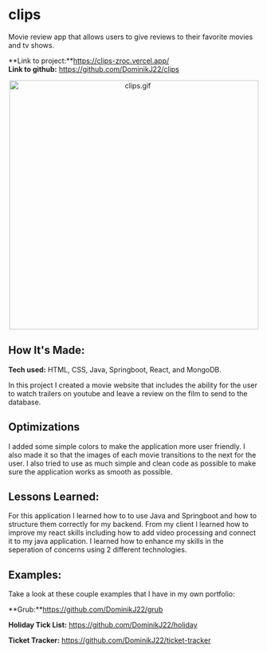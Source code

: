 # clips
 Movie review app that allows users to give reviews to their favorite movies and tv shows.

**Link to project:**https://clips-zroc.vercel.app/ </br>
**Link to github:** https://github.com/DominikJ22/clips

<p align="center">
<img width="500" src="clips.gif" alt="clips.gif"/> 
</p>

## How It's Made:

**Tech used:** HTML, CSS, Java, Springboot, React, and MongoDB.

In this project I created a movie website that includes the ability for the user to watch trailers on youtube and leave a review on the film to send to the database. 

## Optimizations

I added some simple colors to make the application more user friendly. I also made it so that the images of each movie transitions to the next for the user. I also tried to use as much simple and clean code as possible to make sure the application works as smooth as possible.
## Lessons Learned:

For this application I learned how to to use Java and Springboot and how to structure them correctly for my backend.
From my client I learned how to improve my react skills including how to add video processing and connect it to my java application.
I learned how to enhance my skills in the seperation of concerns using 2 different technologies.

## Examples:
Take a look at these couple examples that I have in my own portfolio:

**Grub:**https://github.com/DominikJ22/grub

**Holiday Tick List:** https://github.com/DominikJ22/holiday

**Ticket Tracker:** https://github.com/DominikJ22/ticket-tracker
